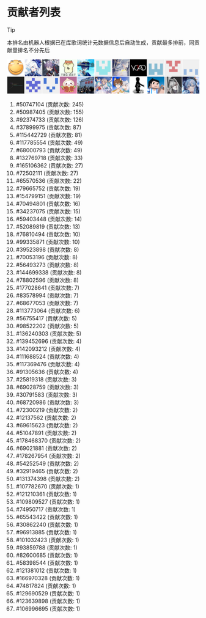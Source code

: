 # 贡献者列表

> [!TIP]
> 本排名由机器人根据已在库歌词统计元数据信息后自动生成，贡献最多排前，同贡献量排名不分先后

![贡献者头像画廊](./CONTRIBUTORS.svg)

1. #50747104 (贡献次数: 245)
2. #50987405 (贡献次数: 155)
3. #92374733 (贡献次数: 126)
4. #37899975 (贡献次数: 87)
5. #115442729 (贡献次数: 81)
6. #117785554 (贡献次数: 49)
7. #68000793 (贡献次数: 49)
8. #132769718 (贡献次数: 33)
9. #165106362 (贡献次数: 27)
10. #72502111 (贡献次数: 27)
11. #65570536 (贡献次数: 22)
12. #79665752 (贡献次数: 19)
13. #154799151 (贡献次数: 19)
14. #70494801 (贡献次数: 16)
15. #34237075 (贡献次数: 15)
16. #59403448 (贡献次数: 14)
17. #52089819 (贡献次数: 13)
18. #76810494 (贡献次数: 10)
19. #99335871 (贡献次数: 10)
20. #39523898 (贡献次数: 8)
21. #70053196 (贡献次数: 8)
22. #56493273 (贡献次数: 8)
23. #144699338 (贡献次数: 8)
24. #78802596 (贡献次数: 8)
25. #177028641 (贡献次数: 7)
26. #83578994 (贡献次数: 7)
27. #68677053 (贡献次数: 7)
28. #113773064 (贡献次数: 6)
29. #56755417 (贡献次数: 5)
30. #98522202 (贡献次数: 5)
31. #136240303 (贡献次数: 5)
32. #139452696 (贡献次数: 4)
33. #142093212 (贡献次数: 4)
34. #111688524 (贡献次数: 4)
35. #117369476 (贡献次数: 4)
36. #91305636 (贡献次数: 4)
37. #25819318 (贡献次数: 3)
38. #69028759 (贡献次数: 3)
39. #30791583 (贡献次数: 3)
40. #68720986 (贡献次数: 3)
41. #72300219 (贡献次数: 2)
42. #12137562 (贡献次数: 2)
43. #69615623 (贡献次数: 2)
44. #51047891 (贡献次数: 2)
45. #178468370 (贡献次数: 2)
46. #69021881 (贡献次数: 2)
47. #178267954 (贡献次数: 2)
48. #54252549 (贡献次数: 2)
49. #32919465 (贡献次数: 2)
50. #131374398 (贡献次数: 2)
51. #107782670 (贡献次数: 1)
52. #121210361 (贡献次数: 1)
53. #109809527 (贡献次数: 1)
54. #74950717 (贡献次数: 1)
55. #65543422 (贡献次数: 1)
56. #30862240 (贡献次数: 1)
57. #96913885 (贡献次数: 1)
58. #101032423 (贡献次数: 1)
59. #93859788 (贡献次数: 1)
60. #82600685 (贡献次数: 1)
61. #58398544 (贡献次数: 1)
62. #121381012 (贡献次数: 1)
63. #166970328 (贡献次数: 1)
64. #74817824 (贡献次数: 1)
65. #129690529 (贡献次数: 1)
66. #123639898 (贡献次数: 1)
67. #106996695 (贡献次数: 1)
